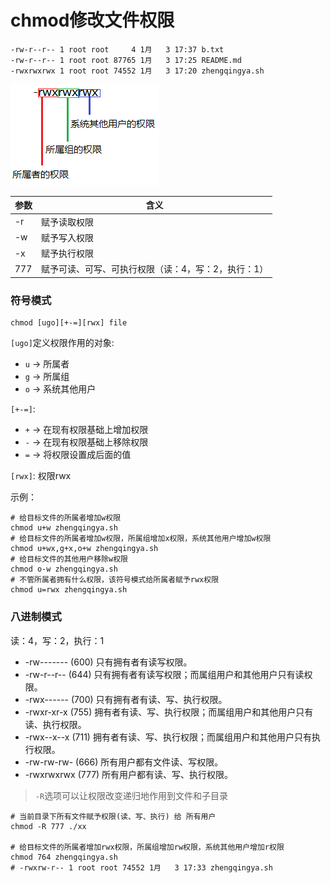 # chmod修改文件权限

```shell
-rw-r--r-- 1 root root     4 1月   3 17:37 b.txt
-rw-r--r-- 1 root root 87765 1月   3 17:25 README.md
-rwxrwxrwx 1 root root 74552 1月   3 17:20 zhengqingya.sh
```

![img.png](images/chmod-rwx.png)

| 参数  | 含义                          |
|-----|-----------------------------|
| -r  | 赋予读取权限                      |
| -w  | 赋予写入权限                      |
| -x  | 赋予执行权限                      |
| 777 | 赋予可读、可写、可执行权限（读：4，写：2，执行：1） |

### 符号模式

```shell
chmod [ugo][+-=][rwx] file
```

`[ugo]`定义权限作用的对象:

- `u` -> 所属者
- `g` -> 所属组
- `o` -> 系统其他用户

`[+-=]`:

- `+` -> 在现有权限基础上增加权限
- `-` -> 在现有权限基础上移除权限
- `=` -> 将权限设置成后面的值

`[rwx]`: 权限rwx

示例：

```shell
# 给目标文件的所属者增加w权限
chmod u+w zhengqingya.sh
# 给目标文件的所属者增加w权限，所属组增加x权限，系统其他用户增加w权限
chmod u+wx,g+x,o+w zhengqingya.sh
# 给目标文件的其他用户移除w权限
chmod o-w zhengqingya.sh
# 不管所属者拥有什么权限，该符号模式给所属者赋予rwx权限
chmod u=rwx zhengqingya.sh
```

### 八进制模式

读：4，写：2，执行：1

- -rw------- (600)    只有拥有者有读写权限。
- -rw-r--r-- (644)    只有拥有者有读写权限；而属组用户和其他用户只有读权限。
- -rwx------ (700)    只有拥有者有读、写、执行权限。
- -rwxr-xr-x (755)    拥有者有读、写、执行权限；而属组用户和其他用户只有读、执行权限。
- -rwx--x--x (711)    拥有者有读、写、执行权限；而属组用户和其他用户只有执行权限。
- -rw-rw-rw- (666)    所有用户都有文件读、写权限。
- -rwxrwxrwx (777)    所有用户都有读、写、执行权限。

> `-R`选项可以让权限改变递归地作用到文件和子目录

```shell
# 当前目录下所有文件赋予权限(读、写、执行) 给 所有用户
chmod -R 777 ./xx

# 给目标文件的所属者增加rwx权限，所属组增加rw权限，系统其他用户增加r权限
chmod 764 zhengqingya.sh
# -rwxrw-r-- 1 root root 74552 1月   3 17:33 zhengqingya.sh
```
